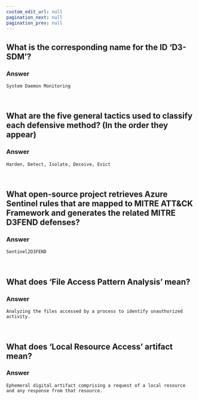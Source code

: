 ```yaml
---
custom_edit_url: null
pagination_next: null
pagination_prev: null
---
```


## What is the corresponding name for the ID ‘D3-SDM’?
### Answer
```
System Daemon Monitoring
```

&nbsp;

## What are the five general tactics used to classify each defensive method? (In the order they appear)
### Answer
```
Harden, Detect, Isolate, Deceive, Evict
```

&nbsp;

## What open-source project retrieves Azure Sentinel rules that are mapped to MITRE ATT&CK Framework and generates the related MITRE D3FEND defenses?
### Answer
```
Sentinel2D3FEND
```

&nbsp;

## What does ‘File Access Pattern Analysis’ mean?
### Answer
```
Analyzing the files accessed by a process to identify unauthorized activity.
```

&nbsp;

## What does ‘Local Resource Access’ artifact mean?
### Answer
```
Ephemeral digital artifact comprising a request of a local resource and any response from that resource.
```
